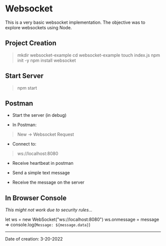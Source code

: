 # Websocket

This is a very basic websocket implementation.
The objective was to explore websockets using Node.

## Project Creation

> mkdir websocket-example
> cd websocket-example
> touch index.js
> npm init -y
> npm install websocket

## Start Server

> npm start

## Postman

- Start the server (in debug)

- In Postman:

> New -> Websocket Request

- Connect to:

> ws://localhost:8080

- Receive heartbeat in postman

- Send a simple text message

- Receive the message on the server

## In Browser Console

_This might not work due to security rules..._

let ws = new WebSocket("ws://localhost:8080")
ws.onmessage = message => console.log(`Message: ${message.data}`)

---

Date of creation: 3-20-2022
